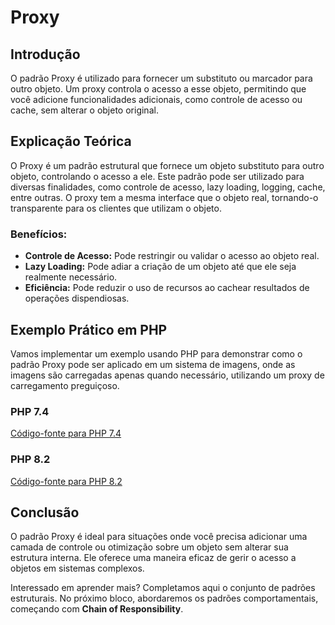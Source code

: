 # Proxy

## Introdução
O padrão Proxy é utilizado para fornecer um substituto ou marcador para outro objeto. Um proxy controla o acesso a esse objeto, permitindo que você adicione funcionalidades adicionais, como controle de acesso ou cache, sem alterar o objeto original.

## Explicação Teórica
O Proxy é um padrão estrutural que fornece um objeto substituto para outro objeto, controlando o acesso a ele. Este padrão pode ser utilizado para diversas finalidades, como controle de acesso, lazy loading, logging, cache, entre outras. O proxy tem a mesma interface que o objeto real, tornando-o transparente para os clientes que utilizam o objeto.

### Benefícios:
- **Controle de Acesso:** Pode restringir ou validar o acesso ao objeto real.
- **Lazy Loading:** Pode adiar a criação de um objeto até que ele seja realmente necessário.
- **Eficiência:** Pode reduzir o uso de recursos ao cachear resultados de operações dispendiosas.

## Exemplo Prático em PHP

Vamos implementar um exemplo usando PHP para demonstrar como o padrão Proxy pode ser aplicado em um sistema de imagens, onde as imagens são carregadas apenas quando necessário, utilizando um proxy de carregamento preguiçoso.

### PHP 7.4
[Código-fonte para PHP 7.4](../../src/structural-patterns/php7.4/ProxyExample.php)

### PHP 8.2
[Código-fonte para PHP 8.2](../../src/structural-patterns/php8.2/ProxyExample.php)

## Conclusão
O padrão Proxy é ideal para situações onde você precisa adicionar uma camada de controle ou otimização sobre um objeto sem alterar sua estrutura interna. Ele oferece uma maneira eficaz de gerir o acesso a objetos em sistemas complexos.

Interessado em aprender mais? Completamos aqui o conjunto de padrões estruturais. No próximo bloco, abordaremos os padrões comportamentais, começando com **Chain of Responsibility**.
